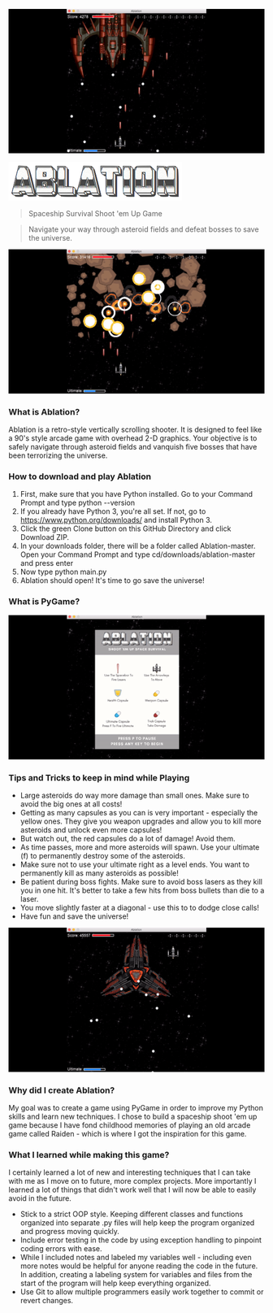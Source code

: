 ![alt-text](images/boss1.gif)

![Title](images/game_title.png)

> Spaceship Survival Shoot 'em Up Game

> Navigate your way through asteroid fields and defeat bosses to save the universe.

![alt-text](images/ultimate.gif)

### What is Ablation?

Ablation is a retro-style vertically scrolling shooter. It is designed to feel like a 90's style arcade game with overhead 2-D graphics. Your objective is to safely navigate through asteroid fields and vanquish five bosses that have been terrorizing the universe. 

### How to download and play Ablation

1. First, make sure that you have Python installed. Go to your Command Prompt and type python --version
1. If you already have Python 3, you're all set. If not, go to https://www.python.org/downloads/ and install Python 3.
1. Click the green Clone button on this GitHub Directory and click Download ZIP.
1. In your downloads folder, there will be a folder called Ablation-master. Open your Command Prompt and type cd/downloads/ablation-master and press enter
1. Now type python main.py
1. Ablation should open! It's time to go save the universe!

### What is PyGame?

![alt-text](images/introscreen.gif)

### Tips and Tricks to keep in mind while Playing

* Large asteroids do way more damage than small ones. Make sure to avoid the big ones at all costs!
* Getting as many capsules as you can is very important - especially the yellow ones. They give you weapon upgrades and allow you to kill more asteroids and unlock even more capsules!
* But watch out, the red capsules do a lot of damage! Avoid them.
* As time passes, more and more asteroids will spawn. Use your ultimate (f) to permanently destroy some of the asteroids.
* Make sure not to use your ultimate right as a level ends. You want to permanently kill as many asteroids as possible!
* Be patient during boss fights. Make sure to avoid boss lasers as they kill you in one hit. It's better to take a few hits from boss bullets than die to a laser.
* You move slightly faster at a diagonal - use this to to dodge close calls!
* Have fun and save the universe! 

![alt-text](images/spinningboss.gif)

### Why did I create Ablation?

My goal was to create a game using PyGame in order to improve my Python skills and learn new techniques. I chose to build a spaceship shoot 'em up game because I have fond childhood memories of playing an old arcade game called Raiden - which is where I got the inspiration for this game. 

### What I learned while making this game?

I certainly learned a lot of new and interesting techniques that I can take with me as I move on to future, more complex projects. More importantly I learned a lot of things that didn't work well that I will now be able to easily avoid in the future. 
* Stick to a strict OOP style. Keeping different classes and functions organized into separate .py files will help keep the program organized and progress moving quickly.
* Include error testing in the code by using exception handling to pinpoint coding errors with ease.
* While I included notes and labeled my variables well - including even more notes would be helpful for anyone reading the code in the future. In addition, creating a labeling system for variables and files from the start of the program will help keep everything organized.
* Use Git to allow multiple programmers easily work together to commit or revert changes.